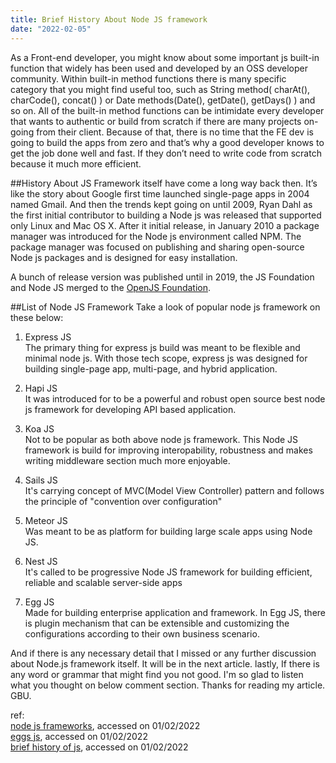 ```yaml
---
title: Brief History About Node JS framework
date: "2022-02-05"
---
```


As a Front-end developer, you might know about some important js built-in function that widely has been used and developed by an OSS developer community. Within built-in method functions there is many specific category that you might find useful too, such as String method( charAt(), charCode(), concat() ) or Date methods(Date(), getDate(), getDays() ) and so on. All of the built-in method functions can be intimidate every developer that wants to authentic or build from scratch if there are many projects on-going from their client. Because of that, there is no time that the FE dev is going to build the apps from zero and that’s why a good developer knows to get the job done well and fast. If they don’t need to write code from scratch because it much more efficient.

##History
About JS Framework itself have come a long way back then. It’s like the story about Google first time launched single-page apps in 2004 named Gmail. And then the trends kept going on until 2009, Ryan Dahl as the first initial contributor to building a Node js was released that supported only Linux and Mac OS X. After it initial release, in January 2010 a package manager was introduced for the Node js environment called NPM. The package manager was focused on publishing and sharing open-source Node js packages and is designed for easy installation.

A bunch of release version was published until in 2019, the JS Foundation and Node JS merged to the [OpenJS Foundation](https://en.wikipedia.org/wiki/OpenJS_Foundation).

##List of Node JS Framework
Take a look of popular node js framework on these below:

1. Express JS  
The primary thing for express js build was meant to be flexible and minimal node js. With those tech scope, express js was designed for building single-page app, multi-page, and hybrid application.

2. Hapi JS  
It was introduced for to be a powerful and robust open source best node js framework for developing API based application.

3. Koa JS  
Not to be popular as both above node js framework. This Node JS framework is build for improving interopability, robustness and makes writing middleware section much more enjoyable.   

4. Sails JS  
It's carrying concept of MVC(Model View Controller) pattern and follows the principle of "convention over configuration"

5. Meteor JS  
Was meant to be as platform for building large scale apps using Node JS. 

6. Nest JS  
It's called to be progressive Node JS framework for building efficient, reliable and scalable server-side apps

7. Egg JS  
Made for building enterprise application and framework. In Egg JS, there is plugin mechanism that can be extensible and customizing the configurations according to their own business scenario.

And if there is any necessary detail that I missed or any further discussion about Node.js framework itself. It will be in the next article. lastly, If there is any word or grammar that might find you not good. I'm so glad to listen what you thought on below comment section. Thanks for reading my article. GBU.

ref:  
[node js frameworks](https://hackr.io/blog/nodejs-frameworks), accessed on 01/02/2022  
[eggs js](https://eggjs.org/en/intro/index.html), accessed on 01/02/2022  
[brief history of js](https://dev.to/_adam_barker/the-super-brief-history-of-javascript-frameworks-for-those-somewhat-interested-3m82), accessed on 01/02/2022
